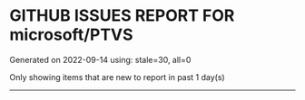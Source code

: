 
# GITHUB ISSUES REPORT FOR microsoft/PTVS


Generated on 2022-09-14 using: stale=30, all=0


Only showing items that are new to report in past 1 day(s)


---
